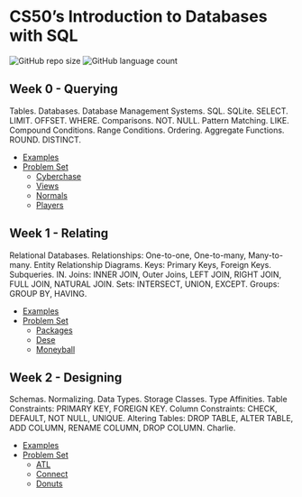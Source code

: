 # CS50’s Introduction to Databases with SQL
![GitHub repo size](https://img.shields.io/github/repo-size/matheusfarnetani/harvard_cs50_sql)
![GitHub language count](https://img.shields.io/github/languages/count/matheusfarnetani/harvard_cs50_sql)

## Week 0 - Querying
Tables. Databases. Database Management Systems. SQL. SQLite. SELECT. LIMIT. OFFSET. WHERE. Comparisons. NOT. NULL. Pattern Matching. LIKE. Compound Conditions. Range Conditions. Ordering. Aggregate Functions. ROUND. DISTINCT.

* [Examples](https://github.com/matheusfarnetani/harvard_cs50_sql/tree/main/week00/examples)
* [Problem Set](https://github.com/matheusfarnetani/harvard_cs50_sql/tree/main/week00/psets)
    * [Cyberchase](https://github.com/matheusfarnetani/harvard_cs50_sql/tree/main/week00/pset/cyberchase)
    * [Views](https://github.com/matheusfarnetani/harvard_cs50_sql/tree/main/week00/pset/views)
    * [Normals](https://github.com/matheusfarnetani/harvard_cs50_sql/tree/main/week00/pset/normals)
    * [Players](https://github.com/matheusfarnetani/harvard_cs50_sql/tree/main/week00/pset/players)

## Week 1 - Relating
Relational Databases. Relationships: One-to-one, One-to-many, Many-to-many. Entity Relationship Diagrams. Keys: Primary Keys, Foreign Keys. Subqueries. IN. Joins: INNER JOIN, Outer Joins, LEFT JOIN, RIGHT JOIN, FULL JOIN, NATURAL JOIN. Sets: INTERSECT, UNION, EXCEPT. Groups: GROUP BY, HAVING.

* [Examples](https://github.com/matheusfarnetani/harvard_cs50_sql/tree/main/week01/examples)
* [Problem Set](https://github.com/matheusfarnetani/harvard_cs50_sql/tree/main/week01/psets)
    * [Packages](https://github.com/matheusfarnetani/harvard_cs50_sql/tree/main/week01/pset/packages)
    * [Dese](https://github.com/matheusfarnetani/harvard_cs50_sql/tree/main/week01/pset/dese)
    * [Moneyball](https://github.com/matheusfarnetani/harvard_cs50_sql/tree/main/week01/pset/moneyball)

## Week 2 - Designing
Schemas. Normalizing. Data Types. Storage Classes. Type Affinities. Table Constraints: PRIMARY KEY, FOREIGN KEY. Column Constraints: CHECK, DEFAULT, NOT NULL, UNIQUE. Altering Tables: DROP TABLE, ALTER TABLE, ADD COLUMN, RENAME COLUMN, DROP COLUMN. Charlie.

* [Examples](https://github.com/matheusfarnetani/harvard_cs50_sql/tree/main/week02/examples)
* [Problem Set](https://github.com/matheusfarnetani/harvard_cs50_sql/tree/main/week02/psets)
    * [ATL](https://github.com/matheusfarnetani/harvard_cs50_sql/tree/main/week02/pset/atl)
    * [Connect](https://github.com/matheusfarnetani/harvard_cs50_sql/tree/main/week02/pset/connect)
    * [Donuts](https://github.com/matheusfarnetani/harvard_cs50_sql/tree/main/week02/pset/donuts)